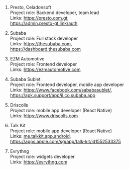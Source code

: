 1. Presto, Celadonsoft<br/>
Project role: Backend developer, team lead<br/>
Links: <a href="https://presto.com.gt">https://presto.com.gt</a>,<br/>
<a href="https://admin.presto-gt.link/auth">https://admin.presto-gt.link/auth</a><br/>

2. Subaba<br/>
Project role: Full stack developer<br/>
Links: <a href="https://thesubaba.com">https://thesubaba.com</a>,<br/>
<a href="https://dashboard.thesubaba.com">https://dashboard.thesubaba.com</a><br/>

3. EZM Automotive<br/>
Project role: Frontend developer<br/>
Links: <a href="https://ezmautomotive.com">https://ezmautomotive.com</a>

4. Subaba Sublet<br/>
Project role: Frontend developer, mobile app developer<br/>
Links: <a href="https://www.facebook.com/sababasublet/">https://www.facebook.com/sababasublet/</a>,<br/>
<a href="https://apk.support/app/il.co.subaba.app">https://apk.support/app/il.co.subaba.app</a>

5. Driscolls<br/>
Project role: mobile app developer (React Native)<br/>
Links: <a href="https://www.driscolls.com">https://www.driscolls.com</a>

6. Talk Kit<br/>
Project role: mobile app developer (React Native)<br/>
Links: <a href="https://play.google.com/store/apps/details?id=me.talkkit.app.android&hl=en&gl=US">me.talkkit.app.android</a>,<br/>
<a href="https://apps.apple.com/sg/app/talk-kit/id1552533375">https://apps.apple.com/sg/app/talk-kit/id1552533375</a>

7. Evrythng<br/>
Project role: widgets developer<br/>
Links: <a href="https://evrythng.com">https://evrythng.com</a>

